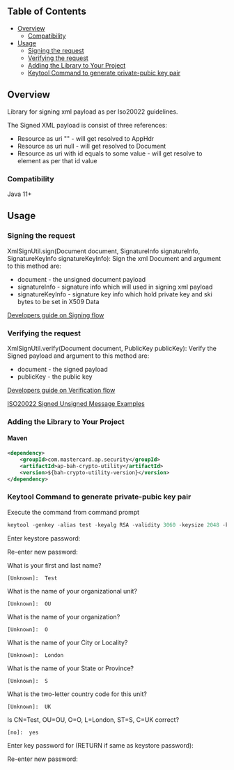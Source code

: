 
## Table of Contents
- [Overview](#overview)
  * [Compatibility](#compatibility)
- [Usage](#usage)
  * [Signing the request](#signrequest)
  * [Verifying the request](#verifyrequest)
  * [Adding the Library to Your Project](#adding-the-library-to-your-project)
  * [Keytool Command to generate private-pubic key pair](#keytool-command-to-generate-public-private-key-pair)

## Overview <a name="overview"></a>
Library for signing xml payload as per Iso20022 guidelines.

The Signed XML payload is consist of three references:
* Resource as uri "" - will get resolved to AppHdr
* Resource as uri null - will get resolved to Document
* Resource as uri with id equals to some value - will get resolve to element as per that id value

### Compatibility <a name="compatibility"></a>
Java 11+

## Usage <a name="usage"></a>

### Signing the request <a name="signrequest"></a>
XmlSignUtil.sign(Document document, SignatureInfo signatureInfo, SignatureKeyInfo signatureKeyInfo):
Sign the xml Document and argument to this method are:
  * document - the unsigned document payload 
  * signatureInfo - signature info which will used in signing xml payload
  * signatureKeyInfo - signature key info which hold private key and ski bytes to be set in X509 Data

[Developers guide on Signing flow](docs/MessageSigningFlow.md)


### Verifying the request <a name="verifyrequest"></a>
XmlSignUtil.verify(Document document, PublicKey publicKey):
Verify the Signed payload and  argument to this method are:
  *  document - the signed payload
  *  publicKey - the public key

[Developers guide on Verification flow](docs/MessageVerificationFlow.md)



[ISO20022 Signed Unsigned Message Examples](docs/ISO20022_Example_Signed_Unsigned_Message.md)

### Adding the Library to Your Project <a name="adding-the-library-to-your-project"></a>

#### Maven
```xml
<dependency>
    <groupId>com.mastercard.ap.security</groupId>
    <artifactId>ap-bah-crypto-utility</artifactId>
    <version>${bah-crypto-utility-version}</version>
</dependency>
```

### Keytool Command to generate private-pubic key pair <a name="keytool-command-to-generate-public-private-key-pair"></a>

Execute the command from command prompt 
```java
keytool -genkey -alias test -keyalg RSA -validity 3060 -keysize 2048 -keystore keystore.jks -storetype JKS
```

Enter keystore password:

  Re-enter new password:
  
  What is your first and last name?
  
    [Unknown]:  Test
	
  What is the name of your organizational unit?
  
    [Unknown]:  OU
	
  What is the name of your organization?
  
    [Unknown]:  O
	
  What is the name of your City or Locality?
  
    [Unknown]:  London
	
  What is the name of your State or Province?
  
    [Unknown]:  S
	
  What is the two-letter country code for this unit?
  
    [Unknown]:  UK
	
  Is CN=Test, OU=OU, O=O, L=London, ST=S, C=UK correct?
  
    [no]:  yes

  Enter key password for <test> 
          (RETURN if same as keystore password):
		  
  Re-enter new password:
